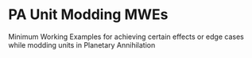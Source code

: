 # PA Unit Modding MWEs
 Minimum Working Examples for achieving certain effects or edge cases while modding units in Planetary Annihilation
